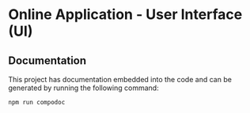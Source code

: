 # Online Application - User Interface (UI)

## Documentation

This project has documentation embedded into the code and can be generated by running the following command:

```bash
npm run compodoc
```

